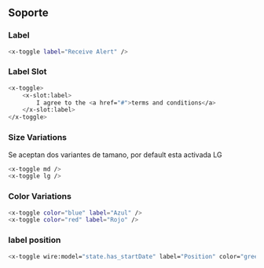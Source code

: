 ## Soporte


### Label
```bash
<x-toggle label="Receive Alert" />

```

### Label Slot
```bash
<x-toggle>
    <x-slot:label>
        I agree to the <a href="#">terms and conditions</a>
    </x-slot:label>
</x-toggle>
```


###  Size Variations
Se aceptan dos variantes de tamano, por default esta activada LG
```bash
<x-toggle md />
<x-toggle lg />
```

###  Color Variations
```bash
<x-toggle color="blue" label="Azul" />
<x-toggle color="red" label="Rojo" />
```

###  label position
```bash
<x-toggle wire:model="state.has_startDate" label="Position" color="green" position="left"/>
```

